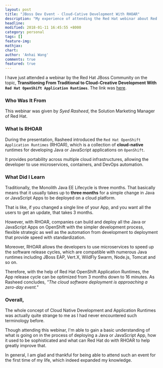 ```yaml
---
layout: post
title: "JBoss Dev Event - Cloud-Cative Development With RHOAR"
description: "My experience of attending the Red Hat webinar about Red Hat OpenShift Application Runtimes."
headline:
modified: 2018-01-11 16:45:55 +8000
category: personal
tags: []
feature-img:
mathjax:
chart:
author: 'Anhai Wang'
comments: true
featured: true
---
```


I have just attended a webinar by the Red Hat JBoss Community on the topic,  **Transitioning From Traditional to Cloud-Creative Development With `Red Hat OpenShift Application Runtimes`**. The link was [here](https://onlinexperiences.com/Launch/Event.htm?ShowKey=46769).

### Who Was It From
This webinar was given by *Syed Rasheed*, the Solution Marketing Manager of Red Hat.

### What Is RHOAR
During the presentation, Rasheed introduced the `Red Hat OpenShift Application Runtimes` (RHOAR), which is a collection of **cloud-native** runtimes for developing Java or JavaScript applications on `OpenShift`.

It provides portability across multiple cloud infrastructures, allowing the developer to use microservices, containers, and DevOps automation.

### What Did I Learn
Traditionally, the Monolith Java EE Lifecycle is three months. That basically means that it usually takes up to **three months** for a simple change in Java or JavaScript Apps to be deployed on a cloud platform.

That is like, if you changed a single line of your App, and you want all the users to get an update, that takes 3 months.

However, with RHOAR, companies can build and deploy all the Java or JavaScript Apps on OpenShift with the simpler development process, flexible strategic as well as the automation from development to deployment that provide speed with standardization.

Moreover, RHOAR allows the developers to use microservices to speed up the software release cycles, which are compatible with numerous Java runtimes including JBoss EAP, Vert.X, WildFly Swarm, Node.js, Tomcat and so on.

Therefore, with the help of Red Hat OpenShift Application Runtimes, the App release cycle can be optimized from 3  months down to 16 minutes. As Rasheed concludes, *"The cloud software deployment is approaching a zero-day event."*

### Overall,
The whole concept of Cloud Native Development and Application Runtimes was actually quite strange to me as I had never encountered such terminology before.

Though attending this webinar, I'm able to gain a basic understanding of what is going on in the process of deploying a Java or JavaScript App, how it used to be sophisticated and what can Red Hat do with RHOAR to help greatly improve that.

In general, I am glad and thankful for being able to attend such an event for the first time of my life, which indeed expanded my knowledge.
